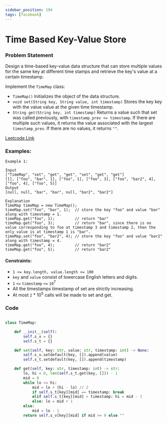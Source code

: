 ```yaml
---
sidebar_position: 194
tags: [facebook]
---
```


# Time Based Key-Value Store

### Problem Statement

Design a time-based key-value data structure that can store multiple values for the same key at different time stamps and retrieve the key's value at a certain timestamp.

Implement the `TimeMap` class:

- `TimeMap()` Initializes the object of the data structure.
- `void set(String key, String value, int timestamp)` Stores the key key with the value value at the given time timestamp.
- `String get(String key, int timestamp)` Returns a value such that set was called previously, with `timestamp_prev <= timestamp`. If there are multiple such values, it returns the value associated with the largest `timestamp_prev`. If there are no values, it returns `""`.

[Leetcode Link](https://leetcode.com/problems/time-based-key-value-store)

### Examples:

```
Example 1:

Input
["TimeMap", "set", "get", "get", "set", "get", "get"]
[[], ["foo", "bar", 1], ["foo", 1], ["foo", 3], ["foo", "bar2", 4], ["foo", 4], ["foo", 5]]
Output
[null, null, "bar", "bar", null, "bar2", "bar2"]

Explanation
TimeMap timeMap = new TimeMap();
timeMap.set("foo", "bar", 1);  // store the key "foo" and value "bar" along with timestamp = 1.
timeMap.get("foo", 1);         // return "bar"
timeMap.get("foo", 3);         // return "bar", since there is no value corresponding to foo at timestamp 3 and timestamp 2, then the only value is at timestamp 1 is "bar".
timeMap.set("foo", "bar2", 4); // store the key "foo" and value "bar2" along with timestamp = 4.
timeMap.get("foo", 4);         // return "bar2"
timeMap.get("foo", 5);         // return "bar2"
```

#### Constraints:

- `1 <= key.length, value.length <= 100`
- `key` and `value` consist of lowercase English letters and digits.
- `1` `<=` `timestamp` `<=` `10`<sup>7</sup>
- All the timestamps timestamp of set are strictly increasing.
- At most `2` \* 10<sup>5</sup> calls will be made to set and get.

### Code

```python title="Python Code"

class TimeMap:

    def __init__(self):
        self.s_v = {}
        self.s_t = {}

    def set(self, key: str, value: str, timestamp: int) -> None:
        self.s_v.setdefault(key, []).append(value)
        self.s_t.setdefault(key, []).append(timestamp)

    def get(self, key: str, timestamp: int) -> str:
        lo, hi = 0, len(self.s_t.get(key, [])) - 1
        mid = 0
        while lo <= hi:
            mid = lo + (hi - lo) // 2
            if self.s_t[key][mid] == timestamp: break
            elif self.s_t[key][mid] > timestamp: hi = mid - 1
            else: lo = mid + 1
        else:
            mid = lo - 1
        return self.s_v[key][mid] if mid >= 0 else ""
```

